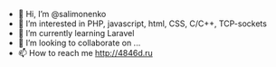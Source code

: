 - 👋 Hi, I’m @salimonenko
- 👀 I’m interested in PHP, javascript, html, CSS, C/C++, TCP-sockets
- 🌱 I’m currently learning Laravel
- 💞️ I’m looking to collaborate on ...
- 📫 How to reach me http://4846d.ru

<!---
salimonenko/salimonenko is a ✨ special ✨ repository because its `README.md` (this file) appears on your GitHub profile.
You can click the Preview link to take a look at your changes.
--->
